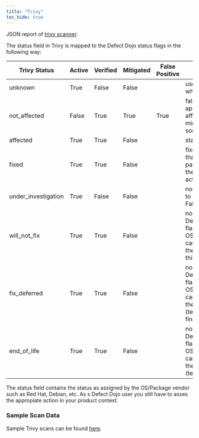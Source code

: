 ```yaml
---
title: "Trivy"
toc_hide: true
---
```

JSON report of [trivy scanner](https://github.com/aquasecurity/trivy).

The status field in Trivy is mapped to the Defect Dojo status flags in the following way:

| Trivy Status         | Active | Verified | Mitigated | False Positive | Remarks                                                                                                         |
|----------------------|--------|----------|-----------|---------------|-----------------------------------------------------------------------------------------------------------------|
| unknown              | True   | False    | False     |               | use default value for active which is usually True                                                              |
| not_affected         | False  | True     | True      | True          | false positive is the most appropriate status for not affected as out of scope might be interpreted as something else |
| affected             | True   | True     | False     |               | standard case                                                                                                   |
| fixed                | True   | True     | False     |               | fixed in this context means that there is a fix available by patching/updating/upgrading the package but it's still active and verified |
| under_investigation  | True   | False    | False     |               | no status flag in Defect Dojo to capture this, but verified is False                                            |
| will_not_fix         | True   | True     | False     |               | no different from affected as Defect Dojo doesn't have a flag to capture will_not_fix by OS/Package Vendor; we can't set active to False as the user needs to risk accept this finding |
| fix_deferred         | True   | True     | False     |               | no different from affected as Defect Dojo doesn't have a flag to capture will_not_fix by OS/Package Vendor; we can't set active to False as the user needs to (temporarily) risk accept this finding |
| end_of_life          | True   | True     | False     |               | no different from affected as Defect Dojo doesn't have a flag to capture will_not_fix by OS/Package Vendor; we can't set active to False as the user needs to (temporarily) risk accept

The status field contains the status as assigned by the OS/Package vendor such as Red Hat, Debian, etc.
As s Defect Dojo user you still have to asses the appropiate action in your product context.

### Sample Scan Data
Sample Trivy scans can be found [here](https://github.com/DefectDojo/django-DefectDojo/tree/master/unittests/scans/trivy).